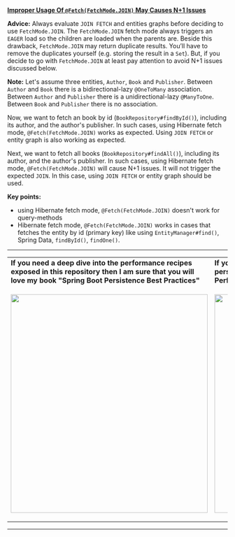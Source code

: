 
**[Improper Usage Of `@Fetch(FetchMode.JOIN)` May Causes N+1 Issues](https://github.com/AnghelLeonard/Hibernate-SpringBoot/tree/master/HibernateSpringBootFetchJoinAndQueries)**

**Advice:** Always evaluate `JOIN FETCH` and entities graphs before deciding to use `FetchMode.JOIN`. The `FetchMode.JOIN` fetch mode always triggers an `EAGER` load so the children are loaded when the parents are. Beside this drawback, `FetchMode.JOIN` may return duplicate results. You’ll have to remove the duplicates yourself (e.g. storing the result in a `Set`). But, if you decide to go with `FetchMode.JOIN` at least pay attention to avoid N+1 issues discussed below.

**Note:** Let's assume three entities, `Author`, `Book` and `Publisher`. Between `Author` and `Book` there is a bidirectional-lazy `@OneToMany` association. Between `Author` and `Publisher` there is a unidirectional-lazy `@ManyToOne`. Between `Book` and `Publisher` there is no association.

Now, we want to fetch an book by id (`BookRepository#findById()`), including its author, and the author's publisher. In such cases, using Hibernate fetch mode, `@Fetch(FetchMode.JOIN)` works as expected. Using `JOIN FETCH` or entity graph is also working as expected.

Next, we want to fetch all books (`BookRepository#findAll()`), including its author, and the author's publisher. In such cases, using Hibernate fetch mode, `@Fetch(FetchMode.JOIN)` will cause N+1 issues. It will not trigger the expected `JOIN`. In this case, using `JOIN FETCH` or entity graph should be used.

**Key points:**
- using Hibernate fetch mode, `@Fetch(FetchMode.JOIN)` doesn't work for query-methods
- Hibernate fetch mode, `@Fetch(FetchMode.JOIN)` works in cases that fetches the entity by id (primary key) like using `EntityManager#find()`, Spring Data, `findById()`, `findOne()`.

-----------------------------------------------------------------------------------------------------------------------    
<table>
     <tr><td><b>If you need a deep dive into the performance recipes exposed in this repository then I am sure that you will love my book "Spring Boot Persistence Best Practices"</b></td><td><b>If you need a hand of tips and illustrations of 100+ Java persistence performance issues then "Java Persistence Performance Illustrated Guide" is for you.</b></td></tr>
     <tr><td>
<a href="https://www.apress.com/us/book/9781484256251"><p align="left"><img src="https://github.com/AnghelLeonard/Hibernate-SpringBoot/blob/master/Spring%20Boot%20Persistence%20Best%20Practices.jpg" height="500" width="450"/></p></a>
</td><td>
<a href="https://leanpub.com/java-persistence-performance-illustrated-guide"><p align="right"><img src="https://github.com/AnghelLeonard/Hibernate-SpringBoot/blob/master/Java%20Persistence%20Performance%20Illustrated%20Guide.jpg" height="500" width="450"/></p></a>
</td></tr></table>

-----------------------------------------------------------------------------------------------------------------------    


